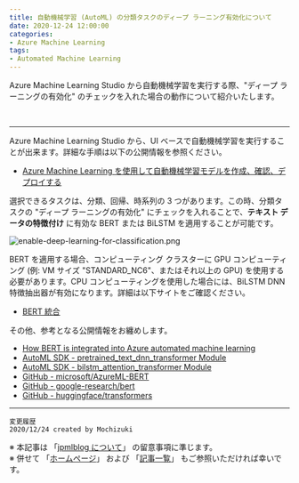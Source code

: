 ```yaml
---
title: 自動機械学習 (AutoML) の分類タスクのディープ ラーニング有効化について
date: 2020-12-24 12:00:00
categories:
- Azure Machine Learning
tags:
- Automated Machine Learning
---
```

Azure Machine Learning Studio から自動機械学習を実行する際、"ディープ ラーニングの有効化" のチェックを入れた場合の動作について紹介いたします。
<!-- more -->
<br>

***
Azure Machine Learning Studio から、UI ベースで自動機械学習を実行することが出来ます。詳細な手順は以下の公開情報を参照ください。  

- [Azure Machine Learning を使用して自動機械学習モデルを作成、確認、デプロイする](https://docs.microsoft.com/ja-jp/azure/machine-learning/how-to-use-automated-ml-for-ml-models)

選択できるタスクは、分類、回帰、時系列の 3 つがあります。この時、分類タスクの "ディープ ラーニングの有効化" にチェックを入れることで、**テキスト データの特徴付け** に有効な BERT または BiLSTM を適用することが可能です。  

![enable-deep-learning-for-classification.png](https://jpmlblog.github.io/images/AML-deep-learning-for-automl/enable-deep-learning-for-classification.png)

BERT を適用する場合、コンピューティング クラスターに GPU コンピューティング (例: VM サイズ "STANDARD_NC6"、またはそれ以上の GPU) を使用する必要があります。CPU コンピューティングを使用した場合には、BiLSTM DNN 特徴抽出器が有効になります。詳細は以下サイトをご確認ください。  

- [BERT 統合](https://docs.microsoft.com/ja-jp/azure/machine-learning/how-to-configure-auto-features#bert-integration)

その他、参考となる公開情報をお纏めします。  

- [How BERT is integrated into Azure automated machine learning](https://techcommunity.microsoft.com/t5/azure-ai/how-bert-is-integrated-into-azure-automated-machine-learning/ba-p/1194657)
- [AutoML SDK - pretrained_text_dnn_transformer Module](https://docs.microsoft.com/en-us/python/api/azureml-automl-runtime/azureml.automl.runtime.featurizer.transformer.text.pretrained_text_dnn_transformer?view=azure-ml-py)
- [AutoML SDK - bilstm_attention_transformer Module](https://docs.microsoft.com/en-us/python/api/azureml-automl-runtime/azureml.automl.runtime.featurizer.transformer.text.bilstm_attention_transformer?view=azure-ml-py)
- [GitHub - microsoft/AzureML-BERT](https://github.com/Microsoft/AzureML-BERT)
- [GitHub - google-research/bert](https://github.com/google-research/bert)
- [GitHub - huggingface/transformers](https://github.com/huggingface/transformers)


***
`変更履歴`  
`2020/12/24 created by Mochizuki`

※ 本記事は 「[jpmlblog について](https://jpmlblog.github.io/blog/2020/01/01/about-jpmlblog/)」 の留意事項に準じます。  
※ 併せて 「[ホームページ](https://jpmlblog.github.io/blog/)」 および 「[記事一覧](https://jpmlblog.github.io/blog/archives/)」 もご参照いただければ幸いです。  